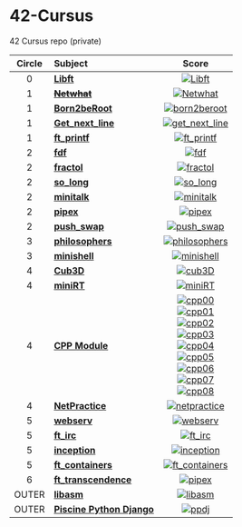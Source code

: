 # 42-Cursus

42 Cursus repo (private)

| Circle | Subject                                                |                                                                                                                                                                                                                                                                                                                                                                                                                                                                                                                                           Score                                                                                                                                                                                                                                                                                                                                                                                                                                                                                                                                           |
| :----: | :----------------------------------------------------- | :---------------------------------------------------------------------------------------------------------------------------------------------------------------------------------------------------------------------------------------------------------------------------------------------------------------------------------------------------------------------------------------------------------------------------------------------------------------------------------------------------------------------------------------------------------------------------------------------------------------------------------------------------------------------------------------------------------------------------------------------------------------------------------------------------------------------------------------------------------------------------------------------------------------------------------------------------------------------------------------------------------------------------------------------------------------------------------------: |
|   0    | [**Libft**](00/00_Libft/)                              |                                                                                                                                                                                                                                                                                                                                                                                                                                                                                         [![Libft](https://badge42.herokuapp.com/api/project/jiychoi/Libft)](https://github.com/JaeSeoKim/badge42)                                                                                                                                                                                                                                                                                                                                                                                                                                                                                         |
|   1    | [**~~Netwhat~~**](99_ERASED/99_netwhat/)               |                                                                                                                                                                                                                                                                                                                                                                                                                                                                                       [![Netwhat](https://badge42.herokuapp.com/api/project/jiychoi/netwhat)](https://github.com/JaeSeoKim/badge42)                                                                                                                                                                                                                                                                                                                                                                                                                                                                                       |
|   1    | [**Born2beRoot**](01_born2berrot/)                     |                                                                                                                                                                                                                                                                                                                                                                                                                                                                                   [![born2beroot](https://badge42.herokuapp.com/api/project/jiychoi/Born2beroot)](https://github.com/JaeSeoKim/badge42)                                                                                                                                                                                                                                                                                                                                                                                                                                                                                   |
|   1    | [**Get_next_line**](01/01_get_next_line/)              |                                                                                                                                                                                                                                                                                                                                                                                                                                                                                 [![get_next_line](https://badge42.herokuapp.com/api/project/jiychoi/get_next_line)](https://github.com/JaeSeoKim/badge42)                                                                                                                                                                                                                                                                                                                                                                                                                                                                                 |
|   1    | [**ft_printf**](01/01_ft_printf)                       |                                                                                                                                                                                                                                                                                                                                                                                                                                                                                     [![ft_printf](https://badge42.herokuapp.com/api/project/jiychoi/ft_printf)](https://github.com/JaeSeoKim/badge42)                                                                                                                                                                                                                                                                                                                                                                                                                                                                                     |
|   2    | [**fdf**](02/02_fdf)                                   |                                                                                                                                                                                                                                                                                                                                                                                                                                                                                           [![fdf](https://badge42.herokuapp.com/api/project/jiychoi/FdF)](https://github.com/JaeSeoKim/badge42)                                                                                                                                                                                                                                                                                                                                                                                                                                                                                           |
|   2    | [**fractol**](02/02_fractol)                           |                                                                                                                                                                                                                                                                                                                                                                                                                                                                                      [![fractol](https://badge42.herokuapp.com/api/project/jiychoi/fract-ol)](https://github.com/JaeSeoKim/badge42)                                                                                                                                                                                                                                                                                                                                                                                                                                                                                       |
|   2    | [**so_long**](02/02_so_long)                           |                                                                                                                                                                                                                                                                                                                                                                                                                                                                                       [![so_long](https://badge42.herokuapp.com/api/project/jiychoi/so_long)](https://github.com/JaeSeoKim/badge42)                                                                                                                                                                                                                                                                                                                                                                                                                                                                                       |
|   2    | [**minitalk**](02/02_minitalk)                         |                                                                                                                                                                                                                                                                                                                                                                                                                                                                                      [![minitalk](https://badge42.herokuapp.com/api/project/jiychoi/minitalk)](https://github.com/JaeSeoKim/badge42)                                                                                                                                                                                                                                                                                                                                                                                                                                                                                      |
|   2    | [**pipex**](02/02_pipex)                               |                                                                                                                                                                                                                                                                                                                                                                                                                                                                                         [![pipex](https://badge42.herokuapp.com/api/project/jiychoi/pipex)](https://github.com/JaeSeoKim/badge42)                                                                                                                                                                                                                                                                                                                                                                                                                                                                                         |
|   2    | [**push_swap**](02/02_push_swap)                       |                                                                                                                                                                                                                                                                                                                                                                                                                                                                                     [![push_swap](https://badge42.herokuapp.com/api/project/jiychoi/push_swap)](https://github.com/JaeSeoKim/badge42)                                                                                                                                                                                                                                                                                                                                                                                                                                                                                     |
|   3    | [**philosophers**](03_philosophers)                    |                                                                                                                                                                                                                                                                                                                                                                                                                                                                                  [![philosophers](https://badge42.herokuapp.com/api/project/jiychoi/Philosophers)](https://github.com/JaeSeoKim/badge42)                                                                                                                                                                                                                                                                                                                                                                                                                                                                                  |
|   3    | [**minishell**](03_minishell)                          |                                                                                                                                                                                                                                                                                                                                                                                                                                                                                     [![minishell](https://badge42.herokuapp.com/api/project/jiychoi/minishell)](https://github.com/JaeSeoKim/badge42)                                                                                                                                                                                                                                                                                                                                                                                                                                                                                     |
|   4    | [**Cub3D**](04/04_Cub3D)                               |                                                                                                                                                                                                                                                                                                                                                                                                                                                                                         [![cub3D](https://badge42.herokuapp.com/api/project/jiychoi/cub3D)](https://github.com/JaeSeoKim/badge42)                                                                                                                                                                                                                                                                                                                                                                                                                                                                                         |
|   4    | [**miniRT**](04/04_miniRT)                             |                                                                                                                                                                                                                                                                                                                                                                                                                                                                                        [![miniRT](https://badge42.herokuapp.com/api/project/jiychoi/miniRT)](https://github.com/JaeSeoKim/badge42)                                                                                                                                                                                                                                                                                                                                                                                                                                                                                        |
|   4    | [**CPP Module**](04/04_cpp)                            | [![cpp00](https://badge42.herokuapp.com/api/project/jiychoi/cpp-module-00)](https://github.com/JaeSeoKim/badge42)<br>[![cpp01](https://badge42.herokuapp.com/api/project/jiychoi/cpp-module-01)](https://github.com/JaeSeoKim/badge42)<br>[![cpp02](https://badge42.herokuapp.com/api/project/jiychoi/cpp-module-02)](https://github.com/JaeSeoKim/badge42)<br>[![cpp03](https://badge42.herokuapp.com/api/project/jiychoi/cpp-module-03)](https://github.com/JaeSeoKim/badge42)<br>[![cpp04](https://badge42.herokuapp.com/api/project/jiychoi/cpp-module-04)](https://github.com/JaeSeoKim/badge42)<br>[![cpp05](https://badge42.herokuapp.com/api/project/jiychoi/cpp-module-05)](https://github.com/JaeSeoKim/badge42)<br>[![cpp06](https://badge42.herokuapp.com/api/project/jiychoi/cpp-module-06)](https://github.com/JaeSeoKim/badge42)<br>[![cpp07](https://badge42.herokuapp.com/api/project/jiychoi/cpp-module-07)](https://github.com/JaeSeoKim/badge42)<br>[![cpp08](https://badge42.herokuapp.com/api/project/jiychoi/cpp-module-08)](https://github.com/JaeSeoKim/badge42) |
|   4    | [**NetPractice**](04/04_netpractice)                   |                                                                                                                                                                                                                                                                                                                                                                                                                                                                                   [![netpractice](https://badge42.herokuapp.com/api/project/jiychoi/NetPractice)](https://github.com/JaeSeoKim/badge42)                                                                                                                                                                                                                                                                                                                                                                                                                                                                                   |
|   5    | [**webserv**](05/05_webserv)                           |                                                                                                                                                                                                                                                                                                                                                                                                                                                                                       [![webserv](https://badge42.herokuapp.com/api/project/jiychoi/webserv)](https://github.com/JaeSeoKim/badge42)                                                                                                                                                                                                                                                                                                                                                                                                                                                                                       |
|   5    | [**ft_irc**](05/05_ft_irc)                             |                                                                                                                                                                                                                                                                                                                                                                                                                                                                                        [![ft_irc](https://badge42.herokuapp.com/api/project/jiychoi/ft_irc)](https://github.com/JaeSeoKim/badge42)                                                                                                                                                                                                                                                                                                                                                                                                                                                                                        |
|   5    | [**inception**](05/05_inception)                       |                                                                                                                                                                                                                                                                                                                                                                                                                                                                                     [![inception](https://badge42.herokuapp.com/api/project/jiychoi/Inception)](https://github.com/JaeSeoKim/badge42)                                                                                                                                                                                                                                                                                                                                                                                                                                                                                     |
|   5    | [**ft_containers**](05/05_ft_containers)               |                                                                                                                                                                                                                                                                                                                                                                                                                                                                                 [![ft_containers](https://badge42.herokuapp.com/api/project/jiychoi/ft_containers)](https://github.com/JaeSeoKim/badge42)                                                                                                                                                                                                                                                                                                                                                                                                                                                                                 |
|   6    | [**ft_transcendence**](06/06_ft_transcendence)         |                                                                                                                                                                                                                                                                                                                                                                                                                                                                                   [![pipex](https://badge42.herokuapp.com/api/project/jiychoi/ft_transcendence)](https://github.com/JaeSeoKim/badge42)                                                                                                                                                                                                                                                                                                                                                                                                                                                                                    |
| OUTER  | [**libasm**](50_OUTER/50_libasm)                       |                                                                                                                                                                                                                                                                                                                                                                                                                                                                                        [![libasm](https://badge42.herokuapp.com/api/project/jiychoi/libasm)](https://github.com/JaeSeoKim/badge42)                                                                                                                                                                                                                                                                                                                                                                                                                                                                                        |
| OUTER  | [**Piscine Python Django**](50_OUTER/50_pythonpiscine) |                                                                                                                                                                                                                                                                                                                                                                                                                                                                                 [![ppdj](https://badge42.herokuapp.com/api/project/jiychoi/piscine-python-django)](https://github.com/JaeSeoKim/badge42)                                                                                                                                                                                                                                                                                                                                                                                                                                                                                  |
